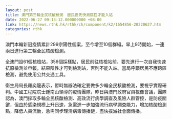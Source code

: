 ```yaml
---
layout: post
title: 澳門第三輪全民核酸檢測　居民要先快測陰性才能入站
date: 2022-06-27 09:13:12.000000000 +08:00
link: https://news.rthk.hk/rthk/ch/component/k2/1654856-20220627.htm
categories: rthk
---
```


澳門本輪新冠疫情累計299宗陽性個案，至今增至10個群組。早上9時開始，一連兩日進行第三輪全民核酸檢測。

全澳門設61個核檢站，356個採樣點，居民前往核檢站前，要先進行一次自我快速抗原檢測並申報，結果陰性才可到檢測站，否則不能入站。當局呼籲居民不應跨區檢測，避免使用公共交通工具。

衛生局局長羅奕龍表示，暫時無辦法確定要做多少輪全民核酸檢測，要視乎實際研判。中國工程院院士鍾南山領導的疫情團隊，昨日與澳門政府官員視像會議，團隊認為，澳門採取多輪全民核酸檢測、高效流行病學調查及風險人群管控，是防疫關鍵，但由於感染規模上升迅速，急需進一步加強流行病學調查能力，增加核酸檢測點，降低人員流動，急需同步理清病毒傳播鏈，盡快撲滅社會面傳播。
